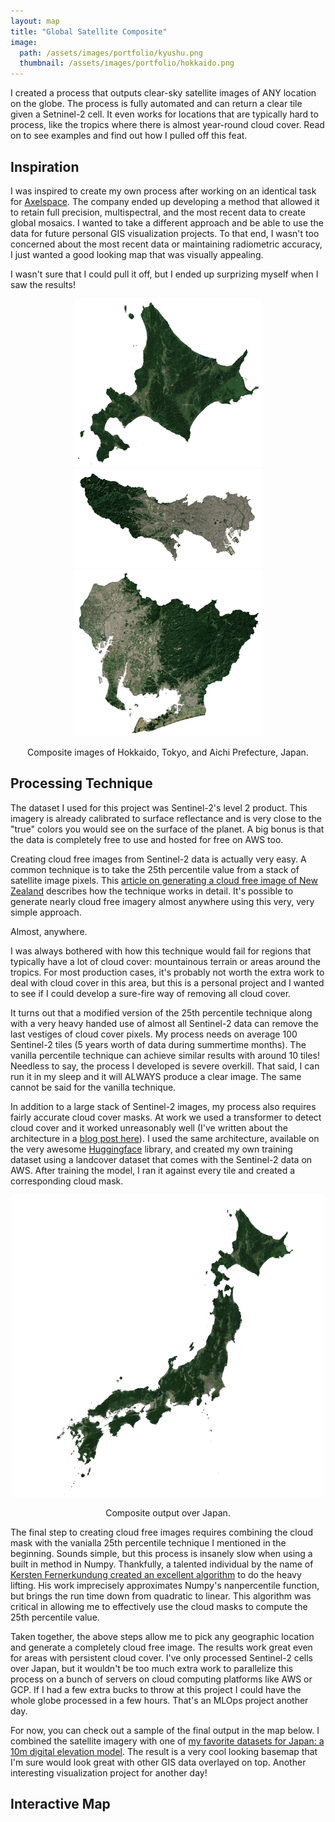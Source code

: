 ```yaml
---
layout: map
title: "Global Satellite Composite"
image:
  path: /assets/images/portfolio/kyushu.png
  thumbnail: /assets/images/portfolio/hokkaido.png
---
```


I created a process that outputs clear-sky satellite images of ANY location on the globe. The process is fully automated and can return a clear tile given a Setninel-2 cell. It even works for locations that are typically hard to process, like the tropics where there is almost year-round cloud cover. Read on to see examples and find out how I pulled off this feat.

## Inspiration
I was inspired to create my own process after working on an identical task for [Axelspace](https://www.axelspace.com/). The company ended up developing a method that allowed it to retain full precision, multispectral, and the most recent data to create global mosaics. I wanted to take a different approach and be able to use the data for future personal GIS visualization projects. To that end, I wasn't too concerned about the most recent data or maintaining radiometric accuracy, I just wanted a good looking map that was visually appealing.

I wasn't sure that I could pull it off, but I ended up surprizing myself when I saw the results!

<p align="center">
  <img src="/assets/images/portfolio/hokkaido2.png" width="300"/>
  <img src="/assets/images/portfolio/tokyo.png" width="300"/>
  <img src="/assets/images/portfolio/aichi.png" width="300"/>
</p>

<p align="center">
  Composite images of Hokkaido, Tokyo, and Aichi Prefecture, Japan.
</p>

## Processing Technique
The dataset I used for this project was Sentinel-2's level 2 product. This imagery is already calibrated to surface reflectance and is very close to the "true" colors you would see on the surface of the planet. A big bonus is that the data is completely free to use and hosted for free on AWS too.

Creating cloud free images from Sentinel-2 data is actually very easy. A common technique is to take the 25th percentile value from a stack of satellite image pixels. This [article on generating a cloud free image of New Zealand](https://medium.com/sentinel-hub/how-to-create-cloudless-mosaics-37910a2b8fa8) describes how the technique works in detail. It's possible to generate nearly cloud free imagery almost anywhere using this very, very simple approach.

Almost, anywhere.

I was always bothered with how this technique would fail for regions that typically have a lot of cloud cover: mountainous terrain or areas around the tropics. For most production cases, it's probably not worth the extra work to deal with cloud cover in this area, but this is a personal project and I wanted to see if I could develop a sure-fire way of removing all cloud cover.

It turns out that a modified version of the 25th percentile technique along with a very heavy handed use of almost all Sentinel-2 data can remove the last vestiges of cloud cover pixels. My process needs on average 100 Sentinel-2 tiles (5 years worth of data during summertime months). The vanilla percentile technique can achieve similar results with around 10 tiles! Needless to say, the process I developed is severe overkill. That said, I can run it in my sleep and it will ALWAYS produce a clear image. The same cannot be said for the vanilla technique.

In addition to a large stack of Sentinel-2 images, my process also requires fairly accurate cloud cover masks. At work we used a transformer to detect cloud cover and it worked unreasonably well (I've written about the architecture in a [blog post here](https://danielhoshizaki.com/2022/10/15/vision-transformers.html)). I used the same architecture, available on the very awesome [Huggingface](https://huggingface.co/) library, and created my own training dataset using a landcover dataset that comes with the Sentinel-2 data on AWS. After training the model, I ran it against every tile and created a corresponding cloud mask.

<p align="center">
  <img src="/assets/images/portfolio/japan.png" width="500"/>
</p>

<p align="center">
  Composite output over Japan.
</p>

The final step to creating cloud free images requires combining the cloud mask with the vanialla 25th percentile technique I mentioned in the beginning. Sounds simple, but this process is insanely slow when using a built in method in Numpy. Thankfully, a talented individual by the name of [Kersten Fernerkundung created an excellent algorithm](https://krstn.eu/np.nanpercentile()-there-has-to-be-a-faster-way/) to do the heavy lifting. His work imprecisely approximates Numpy's nanpercentile function, but brings the run time down from quadratic to linear. This algorithm was critical in allowing me to effectively use the cloud masks to compute the 25th percentile value.

Taken together, the above steps allow me to pick any geographic location and generate a completely cloud free image. The results work great even for areas with persistent cloud cover. I've only processed Sentinel-2 cells over Japan, but it wouldn't be too much extra work to parallelize this process on a bunch of servers on cloud computing platforms like AWS or GCP. If I had a few extra bucks to throw at this project I could have the whole globe processed in a few hours. That's an MLOps project another day.

For now, you can check out a sample of the final output in the map below. I combined the satellite imagery with one of [my favorite datasets for Japan: a 10m digital elevation model](https://danielhoshizaki.com/2021/10/07/dem-processing.html). The result is a very cool looking basemap that I'm sure would look great with other GIS data overlayed on top. Another interesting visualization project for another day!

## Interactive Map